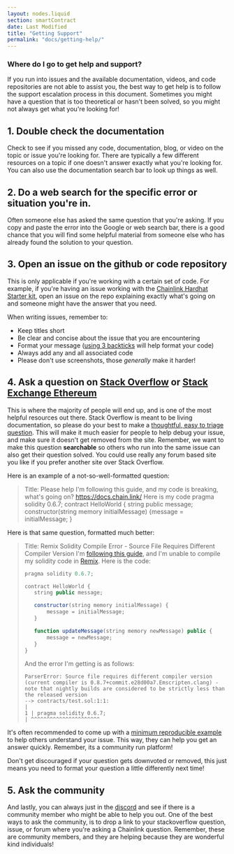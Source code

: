 ```yaml
---
layout: nodes.liquid
section: smartContract
date: Last Modified
title: "Getting Support"
permalink: "docs/getting-help/"
---
```

### Where do I go to get help and support? 

If you run into issues and the available documentation, videos, and code repositories are not able to assist you, the best way to get help is to follow the support escalation process in this document. Sometimes you might have a question that is too theoretical or hasn't been solved, so you might not always get what you're looking for!

## 1. Double check the documentation

Check to see if you missed any code, documentation, blog, or video on the topic or issue you're looking for. There are typically a few different resources on a topic if one doesn't answer exactly what you're looking for. You can also use the documentation search bar to look up things as well. 

## 2. Do a web search for the specific error or situation you're in. 

Often someone else has asked the same question that you're asking. If you copy and paste the error into the Google or web search bar, there is a good chance that you will find some helpful material from someone else who has already found the solution to your question.

## 3. Open an issue on the github or code repository

This is only applicable if you're working with a certain set of code. For example, if you're having an issue working with the [Chainlink Hardhat Starter kit](https://github.com/smartcontractkit/hardhat-starter-kit), open an issue on the repo explaining exactly what's going on and someone might have the answer that you need.

When writing issues, remember to:
- Keep titles short
- Be clear and concise about the issue that you are encountering
- Format your message ([using 3 backticks](https://discuss.codecademy.com/t/using-backticks-to-format-your-code/3697) will help format your code)
- Always add any and all associated code
- Please don't use screenshots, those *generally* make it harder!

## 4. Ask a question on [Stack Overflow](https://stackoverflow.com/questions/ask?tags=chainlink) or [Stack Exchange Ethereum](https://ethereum.stackexchange.com/)

This is where the majority of people will end up, and is one of the most helpful resources out there. Stack Overflow is meant to be living documentation, so please do your best to make a [thoughtful, easy to triage question](https://stackoverflow.com/help/how-to-ask). This will make it much easier for people to help debug your issue, and make sure it doesn't get removed from the site. Remember, we want to make this question **searchable** so others who run into the same issue can also get their question solved. You could use really any forum based site you like if you prefer another site over Stack Overflow. 

Here is an example of a not-so-well-formatted question:

> Title: Please help
> I'm following this guide, and my code is breaking, what's going on? 
> https://docs.chain.link/
> Here is my code
> pragma solidity 0.6.7; contract HelloWorld { string public message; constructor(string memory initialMessage) {message = initialMessage; }

Here is that same question, formatted much better:

> Title: Remix Solidity Compile Error - Source File Requires Different Compiler Version
> I'm [following this guide](https://docs.chain.link/docs/beginners-tutorial/), and I'm unable to compile my solidity code in [Remix](https://remix.ethereum.org/). 
> Here is the code:
> ```javascript
> pragma solidity 0.6.7;
>
> contract HelloWorld {
>    string public message;
>
>    constructor(string memory initialMessage) {
>        message = initialMessage;
>    }
>
>    function updateMessage(string memory newMessage) public {
>        message = newMessage;
>    }
>}
>```
>
> And the error I'm getting is as follows:
> 
> ```
> ParserError: Source file requires different compiler version (current compiler is 0.8.7+commit.e28d00a7.Emscripten.clang) - note that nightly builds are considered to be strictly less than the released version
> --> contracts/test.sol:1:1:
> |
> 1 | pragma solidity 0.6.7;
> | ^^^^^^^^^^^^^^^^^^^^^^
> 
> ```

It's often recommended to come up with a [minimum reproducible example](https://stackoverflow.com/help/minimal-reproducible-example) to help others understand your issue. This way, they can help you get an answer quickly. Remember, its a community run platform!

Don't get discouraged if your question gets downvoted or removed, this just means you need to format your question a little differently next time!

## 5. Ask the community 

And lastly, you can always just in the [discord](https://discord.gg/2YHSAey) and see if there is a community member who might be able to help you out. One of the best ways to ask the community, is to drop a link to your stackoverflow question, issue, or forum where you're asking a Chainlink question. Remember, these are community members, and they are helping because they are wonderful kind individuals!
